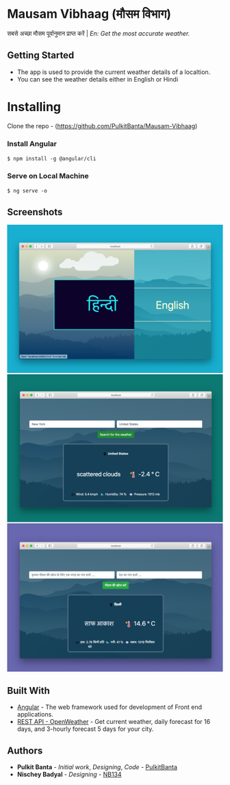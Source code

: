 # Mausam Vibhaag (मौसम विभाग)
सबसे अच्छा मौसम पूर्वानुमान प्राप्त करें |
*En: Get the most accurate weather.*

## Getting Started

- The app is used to provide the current weather details of a localtion.
- You can see the weather details either in English or Hindi

# Installing

Clone the repo - (https://github.com/PulkitBanta/Mausam-Vibhaag)

### Install Angular

```
$ npm install -g @angular/cli
```

### Serve on Local Machine
```
$ ng serve -o
```

## Screenshots

![Homepage](screenshots/landing-page.png "Landing page")
![Weather in English](screenshots/usa.png "View Weather")
![Weather in Hindi](screenshots/hindi.png "View Weather")

## Built With

* [Angular](https://angular.io/) - The web framework used for development of Front end applications.
* [REST API - OpenWeather](https://openweathermap.org/) - Get current weather, daily forecast for 16 days, and 3-hourly forecast 5 days for your city.

## Authors

* **Pulkit Banta** - *Initial work*, *Designing*, *Code* - [PulkitBanta](https://github.com/PulkitBanta/)
* **Nischey Badyal** - *Designing* - [NB134](https://github.com/NB134)

